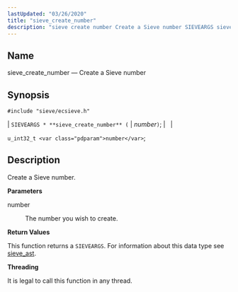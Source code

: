 ```yaml
---
lastUpdated: "03/26/2020"
title: "sieve_create_number"
description: "sieve create number Create a Sieve number SIEVEARGS sieve create number number u int 32 t number Create a Sieve number number The number you wish to create This function returns a SIEVEARGS For information about this data type see sieve ast It is legal to call this function in..."
---
```


<a name="apis.sieve_create_number"></a> 
## Name

sieve_create_number — Create a Sieve number

## Synopsis

`#include "sieve/ecsieve.h"`

| `SIEVEARGS * **sieve_create_number** (` | <var class="pdparam">number</var>`)`; |   |

`u_int32_t <var class="pdparam">number</var>`;<a name="idp59853808"></a> 
## Description

Create a Sieve number.

**<a name="idp59855008"></a> Parameters**

<dl class="variablelist">

<dt>number</dt>

<dd>

The number you wish to create.

</dd>

</dl>

**<a name="idp59857744"></a> Return Values**

This function returns a `SIEVEARGS`. For information about this data type see [sieve_ast](/momentum/3/3-api/structs-sieve-ast).

**<a name="idp59859856"></a> Threading**

It is legal to call this function in any thread.